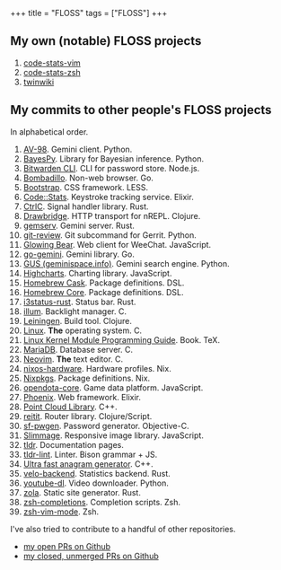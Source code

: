 +++
title = "FLOSS"
tags = ["FLOSS"]
+++

## My own (notable) FLOSS projects

1. [code-stats-vim](https://gitlab.com/code-stats/code-stats-vim)
1. [code-stats-zsh](https://gitlab.com/code-stats/code-stats-zsh)
1. [twinwiki](https://sr.ht/~dancek/twinwiki/)

## My commits to other people's FLOSS projects

In alphabetical order.

1. [AV-98](https://tildegit.org/solderpunk/AV-98/commits/branch/master/search?q=author%3Ahannu.hartikainen). Gemini client. Python.
1. [BayesPy](https://github.com/bayespy/bayespy/commits?author=dancek). Library for Bayesian inference. Python.
1. [Bitwarden CLI](https://github.com/bitwarden/cli/commits?author=dancek). CLI for password store. Node.js.
1. [Bombadillo](https://tildegit.org/sloum/bombadillo/commits/branch/master/search?q=author%3Ahannu.hartikainen). Non-web browser. Go.
1. [Bootstrap](https://github.com/twbs/bootstrap/commits?author=dancek). CSS framework. LESS.
1. [Code::Stats](https://gitlab.com/code-stats/code-stats/-/commits/master?author=Hannu%20Hartikainen). Keystroke tracking service. Elixir.
1. [CtrlC](https://github.com/Detegr/rust-ctrlc/commits?author=dancek). Signal handler library. Rust.
1. [Drawbridge](https://github.com/nrepl/drawbridge/commits?author=dancek). HTTP transport for nREPL. Clojure.
1. [gemserv](https://git.sr.ht/~int80h/gemserv/log). Gemini server. Rust.
1. [git-review](https://review.opendev.org/#/q/owner:%22Hannu+Hartikainen%22). Git subcommand for Gerrit. Python.
1. [Glowing Bear](https://github.com/glowing-bear/glowing-bear/commits?author=dancek). Web client for WeeChat. JavaScript.
1. [go-gemini](https://github.com/makeworld-the-better-one/go-gemini/commits?author=dancek). Gemini library. Go.
1. [GUS (geminispace.info)](https://src.clttr.info/rwa/geminispace.info/commits/branch/master/search?q=author%3Ahannu%40hrtk.in). Gemini search engine. Python.
1. [Highcharts](https://github.com/highcharts/highcharts/commits?author=dancek). Charting library. JavaScript.
1. [Homebrew Cask](https://github.com/Homebrew/homebrew-cask/commits?author=dancek). Package definitions. DSL.
1. [Homebrew Core](https://github.com/Homebrew/homebrew-core/commits?author=dancek). Package definitions. DSL.
1. [i3status-rust](https://github.com/greshake/i3status-rust/commits?author=dancek). Status bar. Rust.
1. [illum](https://github.com/jmesmon/illum/commits?author=dancek). Backlight manager. C.
1. [Leiningen](https://github.com/technomancy/leiningen/commits/master?author=dancek). Build tool. Clojure.
1. [Linux](https://git.kernel.org/pub/scm/linux/kernel/git/next/linux-next.git/log/?qt=author&q=Hannu+Hartikainen). **The** operating system. C.
1. [Linux Kernel Module Programming Guide](https://github.com/sysprog21/lkmpg/commits?author=dancek). Book. TeX.
1. [MariaDB](https://github.com/MariaDB/server/commits?author=dancek). Database server. C.
1. [Neovim](https://github.com/neovim/neovim/commits/master?author=dancek). **The** text editor. C.
1. [nixos-hardware](https://github.com/NixOS/nixos-hardware/commits?author=dancek). Hardware profiles. Nix.
1. [Nixpkgs](https://github.com/NixOS/nixpkgs/commits?author=dancek). Package definitions. Nix.
1. [opendota-core](https://github.com/odota/core/commits?author=dancek). Game data platform. JavaScript.
1. [Phoenix](https://github.com/phoenixframework/phoenix/commits?author=dancek). Web framework. Elixir.
1. [Point Cloud Library](https://github.com/PointCloudLibrary/pcl/commit/e03532a23362e097fa286e4dda64d3425c6bc8bf). C++.
1. [reitit](https://github.com/metosin/reitit/commits?author=dancek). Router library. Clojure/Script.
1. [sf-pwgen](https://github.com/anders/pwgen/commits?author=dancek). Password generator. Objective-C.
1. [Slimmage](https://github.com/imazen/slimmage/commits?author=dancek). Responsive image library. JavaScript.
1. [tldr](https://github.com/tldr-pages/tldr/commits?author=dancek). Documentation pages.
1. [tldr-lint](https://github.com/tldr-pages/tldr-lint/commits?author=dancek). Linter. Bison grammar + JS.
1. [Ultra fast anagram generator](https://github.com/sliedes/ufag/commits?author=dancek). C++.
1. [velo-backend](https://github.com/sjappig/velo-backend/commits?author=dancek). Statistics backend. Rust.
1. [youtube-dl](https://github.com/ytdl-org/youtube-dl/commits?author=dancek). Video downloader. Python.
1. [zola](https://github.com/getzola/zola/commits?author=dancek). Static site generator. Rust.
1. [zsh-completions](https://github.com/zsh-users/zsh-completions/commits?author=dancek). Completion scripts. Zsh.
1. [zsh-vim-mode](https://github.com/softmoth/zsh-vim-mode/commits?author=dancek). Zsh.


I've also tried to contribute to a handful of other repositories.
- [my open PRs on Github](https://github.com/search?q=is%3Aopen+is%3Apr+author%3Adancek)
- [my closed, unmerged PRs on Github](https://github.com/search?q=is%3Apr+author%3Adancek+is%3Aclosed+is%3Aunmerged)
